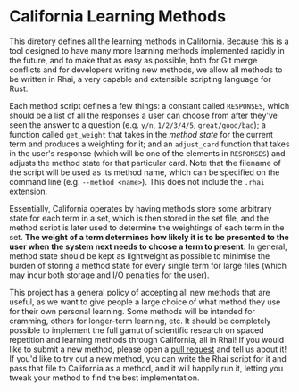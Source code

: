 # California Learning Methods

This diretory defines all the learning methods in California. Because this is a tool designed to have many more learning methods implemented rapidly in the future, and to make that as easy as possible, both for Git merge conflicts and for developers writing new methods, we allow all methods to be written in Rhai, a very capable and extensible scripting language for Rust.

Each method script defines a few things: a constant called `RESPONSES`, which should be a list of all the responses a user can choose from after they've seen the answer to a question (e.g. `y/n`, `1/2/3/4/5`, `great/good/bad`); a function called `get_weight` that takes in the *method state* for the current term and produces a weighting for it; and an `adjust_card` function that takes in the user's response (which will be one of the elements in `RESPONSES`) and adjusts the method state for that particular card. Note that the filename of the script will be used as its method name, which can be specified on the command line (e.g. `--method <name>`). This does not include the `.rhai` extension.

Essentially, California operates by having methods store some arbitrary state for each term in a set, which is then stored in the set file, and the method script is later used to determine the weightings of each term in the set. **The weight of a term determines how likely it is to be presented to the user when the system next needs to choose a term to present.** In general, method state should be kept as lightweight as possible to minimise the burden of storing a method state for every single term for large files (which may incur both storage and I/O penalties for the user).

This project has a general policy of accepting all new methods that are useful, as we want to give people a large choice of what method they use for their own personal learning. Some methods will be intended for cramming, others for longer-term learning, etc. It should be completely possible to implement the full gamut of scientific research on spaced repetition and learning methods through California, all in Rhai! If you would like to submit a new method, please open a [pull request](https://github.com/arctic-hen7/california/pulls) and tell us about it! If you'd like to try out a new method, you can write the Rhai script for it and pass that file to California as a method, and it will happily run it, letting you tweak your method to find the best implementation.
